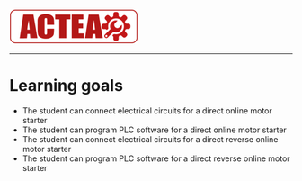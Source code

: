 
![ACTEA](/Logo_ACTEA_2.png)
_____________________________________
# Learning goals
* The student can connect electrical circuits for a direct online motor starter
* The student can program PLC software for a direct online motor starter
* The student can connect electrical circuits for a direct reverse online motor starter
* The student can program PLC software for a direct reverse online motor starter
